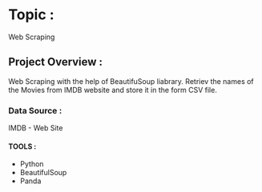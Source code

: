 # Topic : 
Web Scraping 

## Project Overview :
Web Scraping with the help of BeautifuSoup liabrary. Retriev the names of the Movies from IMDB website and store it in the form CSV file.

### Data Source :
IMDB - Web Site

#### TOOLS :
- Python
- BeautifulSoup 
- Panda
  
